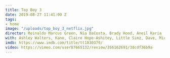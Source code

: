 ```yaml
---
title: Top Boy 3
date: 2019-08-27 11:41:00 Z
tags:
- home
image: "/uploads/top_boy_3_netflix.jpg"
director: Reinaldo Marcus Green, Nia DaCosta, Brady Hood, Aneil Karia
with: Ashley Walters, Kano, Claire Hope-Ashitey, Little Simz, Dave, Michael Ward
imdb: https://www.imdb.com/title/tt1830379/
video: https://vimeo.com/user87665132/review/356162691/38cdf36b9a
---
```


